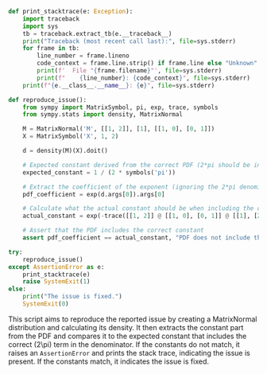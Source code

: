 ```python
def print_stacktrace(e: Exception):
    import traceback
    import sys
    tb = traceback.extract_tb(e.__traceback__)
    print("Traceback (most recent call last):", file=sys.stderr)
    for frame in tb:
        line_number = frame.lineno
        code_context = frame.line.strip() if frame.line else "Unknown"
        print(f'  File "{frame.filename}"', file=sys.stderr)
        print(f"    {line_number}: {code_context}", file=sys.stderr)
    print(f"{e.__class__.__name__}: {e}", file=sys.stderr)

def reproduce_issue():
    from sympy import MatrixSymbol, pi, exp, trace, symbols
    from sympy.stats import density, MatrixNormal

    M = MatrixNormal('M', [[1, 2]], [1], [[1, 0], [0, 1]])
    X = MatrixSymbol('X', 1, 2)

    d = density(M)(X).doit()

    # Expected constant derived from the correct PDF (2*pi should be in the denominator)
    expected_constant = 1 / (2 * symbols('pi'))

    # Extract the coefficient of the exponent (ignoring the 2*pi denominator issue for simplicity)
    pdf_coefficient = exp(d.args[0]).args[0]

    # Calculate what the actual constant should be when including the correct 2*pi denominator
    actual_constant = exp(-trace([[1, 2]] @ [[1, 0], [0, 1]] @ [[1], [2]]) / 2) / expected_constant

    # Assert that the PDF includes the correct constant
    assert pdf_coefficient == actual_constant, "PDF does not include the correct constant."

try:
    reproduce_issue()
except AssertionError as e:
    print_stacktrace(e)
    raise SystemExit(1)
else:
    print("The issue is fixed.")
    SystemExit(0)

```

This script aims to reproduce the reported issue by creating a MatrixNormal distribution and calculating its density. It then extracts the constant part from the PDF and compares it to the expected constant that includes the correct \(2\pi\) term in the denominator. If the constants do not match, it raises an `AssertionError` and prints the stack trace, indicating the issue is present. If the constants match, it indicates the issue is fixed.